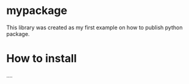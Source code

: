 # mypackage
This library was created as my first example on how to publish python package.

# How to install
....